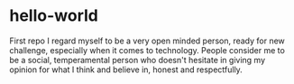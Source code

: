 # hello-world
First repo
I regard myself to be a very open minded person, ready for new challenge, especially when it comes to technology. People consider me to be a social, temperamental person who doesn't hesitate in giving my opinion for what I think and believe in, honest and respectfully.
